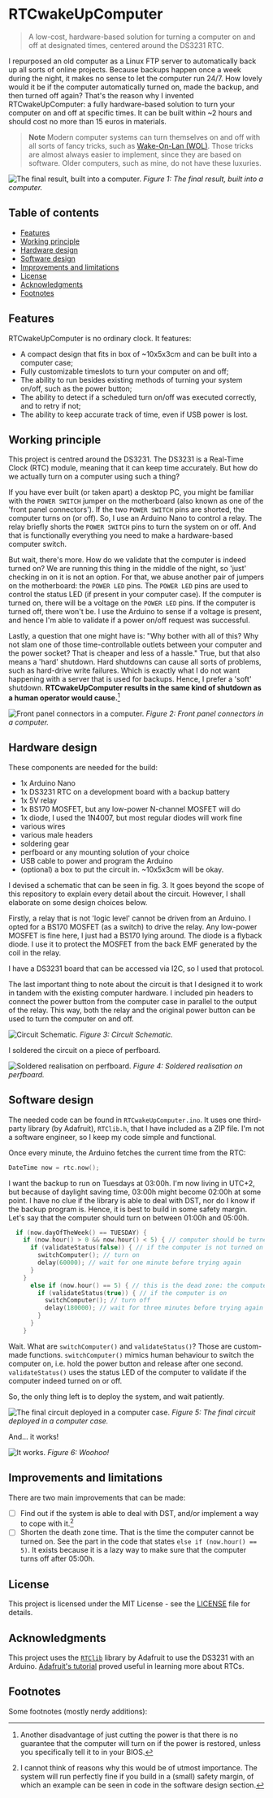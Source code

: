 # RTCwakeUpComputer
> A low-cost, hardware-based solution for turning a computer on and off at designated times, centered around the DS3231 RTC.

I repurposed an old computer as a Linux FTP server to automatically back up all sorts of online projects. Because backups happen once a week during the night, it makes no sense to let the computer run 24/7. 
How lovely would it be if the computer automatically turned on, made the backup, and then turned off again? That's the reason why I invented RTCwakeUpComputer: a fully hardware-based solution to turn your computer on and off at specific times. It can be built within ~2 hours and should cost no more than 15 euros in materials.

> **Note**
> Modern computer systems can turn themselves on and off with all sorts of fancy tricks, such as [Wake-On-Lan (WOL)](https://en.wikipedia.org/wiki/Wake-on-LAN). Those tricks are almost always easier to implement, since they are based on software. Older computers, such as mine, do not have these luxuries.

![The final result, built into a computer.](/Pictures/finalproduct.jpg)
*Figure 1: The final result, built into a computer.*

## Table of contents

  * [Features](#features)
  * [Working principle](#working-principle)
  * [Hardware design](#hardware-design)
  * [Software design](#software-design)
  * [Improvements and limitations](#improvements-and-limitations)
  * [License](#license)
  * [Acknowledgments](#acknowledgments)
  * [Footnotes](#footnotes)


## Features

RTCwakeUpComputer is no ordinary clock. It features:

* A compact design that fits in box of ~10x5x3cm and can be built into a computer case;
* Fully customizable timeslots to turn your computer on and off;
* The ability to run besides existing methods of turning your system on/off, such as the power button;
* The ability to detect if a scheduled turn on/off was executed correctly, and to retry if not;
* The ability to keep accurate track of time, even if USB power is lost.

## Working principle

This project is centred around the DS3231. The DS3231 is a Real-Time Clock (RTC) module, meaning that it can keep time accurately. But how do we actually turn on a computer using such a thing? 

If you have ever built (or taken apart) a desktop PC, you might be familiar with the `POWER SWITCH` jumper on the motherboard (also known as one of the 'front panel connectors'). If the two `POWER SWITCH` pins are shorted, the computer turns on (or off). 
So, I use an Arduino Nano to control a relay. The relay briefly shorts the `POWER SWITCH` pins to turn the system on or off. And that is functionally everything you need to make a hardware-based computer switch.

But wait, there's more. How do we validate that the computer is indeed turned on? We are running this thing in the middle of the night, so 'just' checking in on it is not an option. 
For that, we abuse another pair of jumpers on the motherboard: the `POWER LED` pins. The `POWER LED` pins are used to control the status LED (if present in your computer case). If the computer is turned on, there will be a voltage on the `POWER LED` pins. If the computer is turned off, there won't be. I use the Arduino to sense if a voltage is present, and hence I'm able to validate if a power on/off request was successful.

Lastly, a question that one might have is: "Why bother with all of this? Why not slam one of those time-controllable outlets between your computer and the power socket? That is cheaper and less of a hassle."
True, but that also means a 'hard' shutdown. Hard shutdowns can cause all sorts of problems, such as hard-drive write failures. Which is exactly what I do not want happening with a server that is used for backups. Hence, I prefer a 'soft' shutdown. **RTCwakeUpComputer results in the same kind of shutdown as a human operator would cause.**[^HARDSHUTDOWN]

[^HARDSHUTDOWN]: Another disadvantage of just cutting the power is that there is no guarantee that the computer will turn on if the power is restored, unless you specifically tell it to in your BIOS.

![Front panel connectors in a computer.](/Pictures/connectors.jpg)
*Figure 2: Front panel connectors in a computer.*


## Hardware design

These components are needed for the build:

* 1x Arduino Nano
* 1x DS3231 RTC on a development board with a backup battery
* 1x 5V relay
* 1x BS170 MOSFET, but any low-power N-channel MOSFET will do
* 1x diode, I used the 1N4007, but most regular diodes will work fine
* various wires
* various male headers
* soldering gear
* perfboard or any mounting solution of your choice
* USB cable to power and program the Arduino
* (optional) a box to put the circuit in. ~10x5x3cm will be okay.

I devised a schematic that can be seen in fig. 3. It goes beyond the scope of this repository to explain every detail about the circuit. However, I shall elaborate on some design choices below.

Firstly, a relay that is not 'logic level' cannot be driven from an Arduino. I opted for a BS170 MOSFET (as a switch) to drive the relay. Any low-power MOSFET is fine here, I just had a BS170 lying around. The diode is a flyback diode. I use it to protect the MOSFET from the back EMF generated by the coil in the relay.

I have a DS3231 board that can be accessed via I2C, so I used that protocol.

The last important thing to note about the circuit is that I designed it to work in tandem with the existing computer hardware. I included pin headers to connect the power button from the computer case in parallel to the output of the relay. This way, both the relay and the original power button can be used to turn the computer on and off.

![Circuit Schematic.](/Pictures/circuit.png)
*Figure 3: Circuit Schematic.*

I soldered the circuit on a piece of perfboard.

![Soldered realisation on perfboard.](/Pictures/frontback.jpg)
*Figure 4: Soldered realisation on perfboard.*

## Software design

The needed code can be found in `RTCwakeUpComputer.ino`. It uses one third-party library (by Adafruit), `RTClib.h`, that I have included as a ZIP file. I'm not a software engineer, so I keep my code simple and functional. 

Once every minute, the Arduino fetches the current time from the RTC:

```cpp
DateTime now = rtc.now();
```

I want the backup to run on Tuesdays at 03:00h. I'm now living in UTC+2, but because of daylight saving time, 03:00h might become 02:00h at some point. I have no clue if the library is able to deal with DST, nor do I know if the backup program is. Hence, it is best to build in some safety margin. Let's say that the computer should turn on between 01:00h and 05:00h.

```cpp
  if (now.dayOfTheWeek() == TUESDAY) {
    if (now.hour() > 0 && now.hour() < 5) { // computer should be turned on between 01:00h and 05:00h
      if (validateStatus(false)) { // if the computer is not turned on
        switchComputer(); // turn on
        delay(60000); // wait for one minute before trying again
      }
    }
      else if (now.hour() == 5) { // this is the dead zone: the computer can never be turned on between the 05:00h and 06:00h. I can accept this for my application.
        if (validateStatus(true)) { // if the computer is on
          switchComputer(); // turn off
          delay(180000); // wait for three minutes before trying again
        }
      }
    }
```

Wait. What are `switchComputer()` and `validateStatus()`? Those are custom-made functions. `switchComputer()` mimics human behaviour to switch the computer on, i.e. hold the power button and release after one second. `validateStatus()` uses the status LED of the computer to validate if the computer indeed turned on or off.

So, the only thing left is to deploy the system, and wait patiently.

![The final circuit deployed in a computer case.](/Pictures/hookedup.jpg)
*Figure 5: The final circuit deployed in a computer case.*

And... it works!

![It works.](/Pictures/off.jpg)
*Figure 6: Woohoo!*


## Improvements and limitations

There are two main improvements that can be made:

- [ ] Find out if the system is able to deal with DST, and/or implement a way to cope with it.[^DST]
- [ ] Shorten the death zone time. That is the time the computer cannot be turned on. See the part in the code that states `else if (now.hour() == 5)`. It exists because it is a lazy way to make sure that the computer turns off after 05:00h.

[^DST]: I cannot think of reasons why this would be of utmost importance. The system will run perfectly fine if you build in a (small) safety margin, of which an example can be seen in code in the software design section.

## License

This project is licensed under the MIT License - see the [LICENSE](LICENSE) file for details.

## Acknowledgments

This project uses the [`RTClib`](https://github.com/adafruit/RTClib) library by Adafruit to use the DS3231 with an Arduino. [Adafruit's tutorial](https://learn.adafruit.com/ds1307-real-time-clock-breakout-board-kit/overview) proved useful in learning more about RTCs.

## Footnotes
<!---
gets rendered automatically
-->

Some footnotes (mostly nerdy additions):
